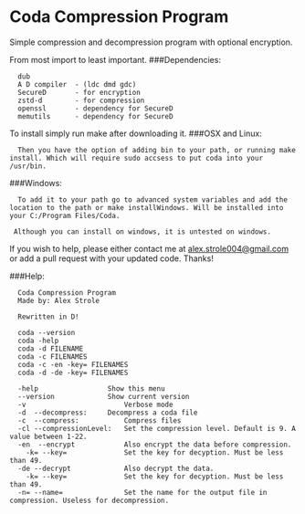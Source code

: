 # Coda Compression Program
Simple compression and decompression program with optional encryption.

From most import to least important.
###Dependencies:
```
  dub
  A D compiler  - (ldc dmd gdc)
  SecureD       - for encryption
  zstd-d        - for compression
  openssl       - dependency for SecureD
  memutils      - dependency for SecureD
 ``` 
To install simply run make after downloading it.
###OSX and Linux:
```
  Then you have the option of adding bin to your path, or running make install. Which will require sudo accsess to put coda into your /usr/bin.
```
  
###Windows:
```
  To add it to your path go to advanced system variables and add the location to the path or make installWindows. Will be installed into your C:/Program Files/Coda.
  
 Although you can install on windows, it is untested on windows.
 ```
If you wish to help, please either contact me at alex.strole004@gmail.com or add a pull request with your updated code.
Thanks!
 
###Help:
```
  Coda Compression Program  
  Made by: Alex Strole

  Rewritten in D!

  coda --version  
  coda -help
  coda -d FILENAME
  coda -c FILENAMES
  coda -c -en -key= FILENAMES
  coda -d -de -key= FILENAMES

  -help					Show this menu
  --version				Show current version
  -v						Verbose mode
  -d  --decompress:		Decompress a coda file
  -c  --compress:			Compress files
  -cl --compressionLevel:	Set the compression level. Default is 9. A value between 1-22.
  -en  --encrypt			Also encrypt the data before compression.
    -k= --key=				Set the key for decyption. Must be less than 49.
  -de --decrypt				Also decrypt the data.
    -k= --key=				Set the key for decyption. Must be less than 49.
  -n= --name=				Set the name for the output file in compression. Useless for decompression.
```
